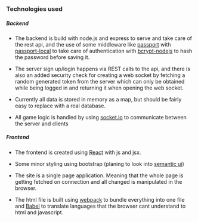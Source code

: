 ### Technologies used

##### Backend
* The backend is build with node.js and express to serve and take care of the rest api, and the use of
some middleware like [passport](https://www.npmjs.com/package/passport) with [passport-local](https://www.npmjs.com/package/passport-local)
to take care of authentication with [bcrypt-nodejs](https://www.npmjs.com/package/bcrypt-nodejs)
to hash the password before saving it.
 
* The server sign up/login happens via REST calls to the api, and there is also an added security
check for creating
a web socket by fetching a random generated token from the server which can only be obtained
while being logged in and returning it when opening the web socket.  
 
* Currently all data is stored in memory as a map, but should be fairly easy to replace with a real database.


* All game logic is handled by using [socket.io](https://www.npmjs.com/package/socket.io) to communicate
between the server and clients

##### Frontend
* The frontend is created using [React](https://reactjs.org/) with js and jsx.

* Some minor styling using bootstrap (planing to look into [semantic ui](https://semantic-ui.com/))

* The site is a single page application. Meaning that the whole page is getting fetched on connection
and all changed is manipulated in the browser.

* The html file is built using [webpack](https://www.npmjs.com/package/webpack) to bundle
 everything into one file and [Babel](https://www.npmjs.com/package/Babel) to translate languages
 that the browser cant understand to html and javascript.